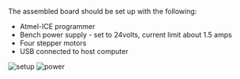 The assembled board should be set up with the following:
* Atmel-ICE programmer
* Bench power supply - set to 24volts, current limit about 1.5 amps
* Four stepper motors
* USB connected to host computer

![setup](https://farm4.staticflickr.com/3910/14770638616_fa3c1c8794_b.jpg)
![power](https://farm4.staticflickr.com/3902/14791273484_149bdaa802_b.jpg)